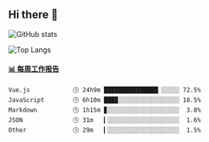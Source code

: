 ## Hi there 👋

![GitHub stats](https://github-readme-stats.orilight.top/api?username=orilights)

![Top Langs](https://github-readme-stats.orilight.top/api/top-langs/?username=orilights&layout=compact)

<!-- waka-box start -->
#### <a href="https://gist.github.com/92c8d5b388768c10efcba86e82b7c4fb" target="_blank">📊 每周工作报告</a>
```text
Vue.js            🕓 24h9m ███████████████▏░░░░░ 72.5%
JavaScript        🕓 6h10m ███▉░░░░░░░░░░░░░░░░░ 18.5%
Markdown          🕓 1h15m ▊░░░░░░░░░░░░░░░░░░░░  3.8%
JSON              🕓 31m   ▎░░░░░░░░░░░░░░░░░░░░  1.6%
Other             🕓 29m   ▎░░░░░░░░░░░░░░░░░░░░  1.5%
```
<!-- Powered by https://github.com/journey-ad/waka-box-go . -->
<!-- waka-box end -->
